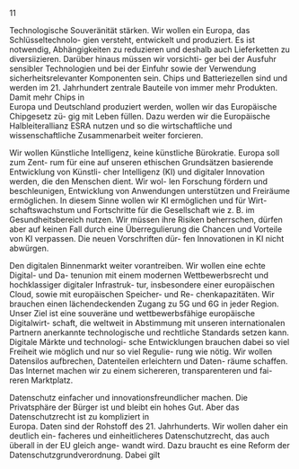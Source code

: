  
11 
 
Technologische Souveränität stärken. Wir wollen ein Europa, das Schlüsseltechnolo-
gien versteht, entwickelt und produziert. Es ist notwendig, Abhängigkeiten zu reduzieren 
und deshalb auch Lieferketten zu diversiizieren. Darüber hinaus müssen wir vorsichti-
ger bei der Ausfuhr sensibler Technologien und bei der Einfuhr sowie der Verwendung 
sicherheitsrelevanter Komponenten sein. Chips und Batteriezellen sind und werden im 
21. Jahrhundert zentrale Bauteile von immer mehr Produkten. Damit mehr Chips in  
Europa und Deutschland produziert werden, wollen wir das Europäische Chipgesetz zü-
gig mit Leben füllen. Dazu werden wir die Europäische Halbleiterallianz ESRA nutzen 
und so die wirtschaftliche und wissenschaftliche Zusammenarbeit weiter forcieren. 
 
Wir wollen Künstliche Intelligenz, keine künstliche Bürokratie. Europa soll zum Zent-
rum für eine auf unseren ethischen Grundsätzen basierende Entwicklung von Künstli-
cher Intelligenz (KI) und digitaler Innovation werden, die den Menschen dient. Wir wol-
len Forschung fördern und beschleunigen, Entwicklung von Anwendungen unterstützen 
und Freiräume ermöglichen. In diesem Sinne wollen wir KI ermöglichen und für Wirt-
schaftswachstum und Fortschritte für die Gesellschaft wie z. B. im Gesundheitsbereich 
nutzen. Wir müssen ihre Risiken beherrschen, dürfen aber auf keinen Fall durch eine 
Überregulierung die Chancen und Vorteile von KI verpassen. Die neuen Vorschriften dür-
fen Innovationen in KI nicht abwürgen. 
 
Den digitalen Binnenmarkt weiter vorantreiben. Wir wollen eine echte Digital- und Da-
tenunion mit einem modernen Wettbewerbsrecht und hochklassiger digitaler Infrastruk-
tur, insbesondere einer europäischen Cloud, sowie mit europäischen Speicher- und Re-
chenkapazitäten. Wir brauchen einen lächendeckenden Zugang zu 5G und 6G in jeder 
Region. Unser Ziel ist eine souveräne und wettbewerbsfähige europäische Digitalwirt-
schaft, die weltweit in Abstimmung mit unseren internationalen Partnern anerkannte 
technologische und rechtliche Standards setzen kann. Digitale Märkte und technologi-
sche Entwicklungen brauchen dabei so viel Freiheit wie möglich und nur so viel Regulie-
rung wie nötig. Wir wollen Datensilos aufbrechen, Datenteilen erleichtern und Daten-
räume schaffen. Das Internet machen wir zu einem sichereren, transparenteren und fai-
reren Marktplatz. 
 
Datenschutz einfacher und innovationsfreundlicher machen. Die Privatsphäre der 
Bürger ist und bleibt ein hohes Gut. Aber das Datenschutzrecht ist zu kompliziert in  
Europa. Daten sind der Rohstoff des 21. Jahrhunderts. Wir wollen daher ein deutlich ein-
facheres und einheitlicheres Datenschutzrecht, das auch überall in der EU gleich ange-
wandt wird. Dazu braucht es eine Reform der Datenschutzgrundverordnung. Dabei gilt 
